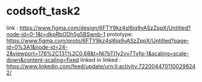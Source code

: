 # codsoft_task2
link : https://www.figma.com/design/6FTY9kz4sl6iq9vASzZppX/Untitled?node-id=0-1&t=dkpRbODh5g5BSwnb-1
prototype: https://www.figma.com/proto/6FTY9kz4sl6iq9vASzZppX/Untitled?page-id=0%3A1&node-id=24-2&viewport=176%2C131%2C0.68&t=Nl7bTI1y2vv7Tvfg-1&scaling=scale-down&content-scaling=fixed
linked in linked : https://www.linkedin.com/feed/update/urn:li:activity:7220044701100298242/
